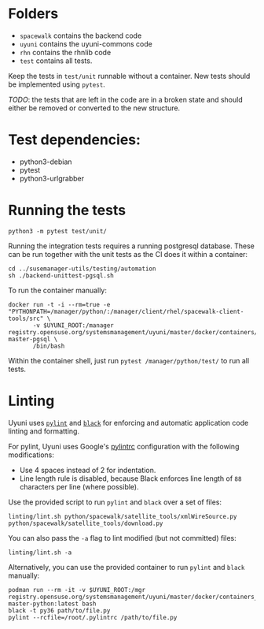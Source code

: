 # Folders

  * `spacewalk` contains the backend code
  * `uyuni` contains the uyuni-commons code
  * `rhn` contains the rhnlib code
  * `test` contains all tests.

Keep the tests in `test/unit` runnable without a container.
New tests should be implemented using `pytest`.

*TODO*: the tests that are left in the code are in a broken state and should either be removed or converted to the new structure.


# Test dependencies:

  * python3-debian
  * pytest
  * python3-urlgrabber

# Running the tests

```
python3 -m pytest test/unit/
```

Running the integration tests requires a running postgresql database.
These can be run together with the unit tests as the CI does it within a container:

```
cd ../susemanager-utils/testing/automation
sh ./backend-unittest-pgsql.sh
```

To run the container manually:

```
docker run -t -i --rm=true -e "PYTHONPATH=/manager/python/:/manager/client/rhel/spacewalk-client-tools/src" \
       -v $UYUNI_ROOT:/manager registry.opensuse.org/systemsmanagement/uyuni/master/docker/containers/uyuni-master-pgsql \
       /bin/bash
```

Within the container shell, just run  `pytest /manager/python/test/` to run all tests.

# Linting

Uyuni uses [`pylint`](https://pylint.pycqa.org/en/latest/index.html) and [`black`](https://black.readthedocs.io/en/stable/) for enforcing and automatic application code linting and formatting.

For pylint, Uyuni uses Google's [pylintrc](https://google.github.io/styleguide/pylintrc) configuration with the following modifications:

* Use 4 spaces instead of 2 for indentation.
* Line length rule is disabled, because Black enforces line length of `88` characters per line (where possible).

Use the provided script to run `pylint` and `black` over a set of files:

```
linting/lint.sh python/spacewalk/satellite_tools/xmlWireSource.py python/spacewalk/satellite_tools/download.py
```

You can also pass the `-a` flag to lint modified (but not committed) files:

```
linting/lint.sh -a
```

Alternatively, you can use the provided container to run `pylint` and `black` manually:

```
podman run --rm -it -v $UYUNI_ROOT:/mgr registry.opensuse.org/systemsmanagement/uyuni/master/docker/containers_tw/uyuni-master-python:latest bash
black -t py36 path/to/file.py
pylint --rcfile=/root/.pylintrc /path/to/file.py
```

